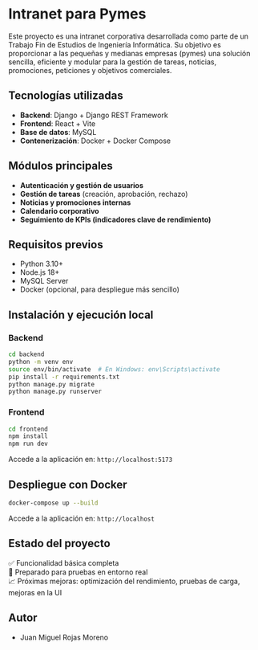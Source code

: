 # Intranet para Pymes

Este proyecto es una intranet corporativa desarrollada como parte de un Trabajo Fin de Estudios de Ingeniería Informática.
Su objetivo es proporcionar a las pequeñas y medianas empresas (pymes) una solución sencilla, eficiente y modular para la gestión de tareas, noticias, promociones, peticiones y objetivos comerciales.

## Tecnologías utilizadas

- **Backend**: Django + Django REST Framework
- **Frontend**: React + Vite
- **Base de datos**: MySQL
- **Contenerización**: Docker + Docker Compose

## Módulos principales

- **Autenticación y gestión de usuarios**
- **Gestión de tareas** (creación, aprobación, rechazo)
- **Noticias y promociones internas**
- **Calendario corporativo**
- **Seguimiento de KPIs (indicadores clave de rendimiento)**

## Requisitos previos

- Python 3.10+
- Node.js 18+
- MySQL Server
- Docker (opcional, para despliegue más sencillo)

## Instalación y ejecución local

### Backend

```bash
cd backend
python -m venv env
source env/bin/activate  # En Windows: env\Scripts\activate
pip install -r requirements.txt
python manage.py migrate
python manage.py runserver
```

### Frontend

```bash
cd frontend
npm install
npm run dev
```

Accede a la aplicación en: `http://localhost:5173`

## Despliegue con Docker

```bash
docker-compose up --build
```

Accede a la aplicación en: `http://localhost`

## Estado del proyecto

✅ Funcionalidad básica completa  
🚀 Preparado para pruebas en entorno real  
📈 Próximas mejoras: optimización del rendimiento, pruebas de carga, mejoras en la UI

## Autor

- Juan Miguel Rojas Moreno
